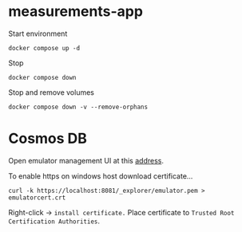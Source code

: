 # measurements-app

Start environment

```
docker compose up -d
```

Stop

```
docker compose down
```

Stop and remove volumes

```
docker compose down -v --remove-orphans
```

# Cosmos DB

Open emulator management UI at this [address](https://localhost:8081/_explorer/index.html).

To enable https on windows host download certificate...

```
curl -k https://localhost:8081/_explorer/emulator.pem > emulatorcert.crt
```

Right-click -> `install certificate.` Place certificate to `Trusted Root Certification Authorities`.
